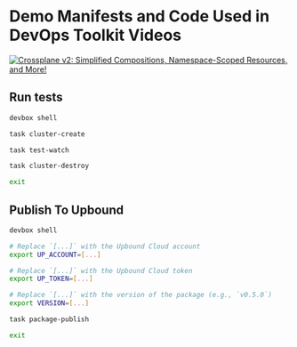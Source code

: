 # Demo Manifests and Code Used in DevOps Toolkit Videos

[![Crossplane v2: Simplified Compositions, Namespace-Scoped Resources, and More!](https://img.youtube.com/vi/jw8mMslpqOI/0.jpg)](https://youtu.be/jw8mMslpqOI)

## Run tests

```sh
devbox shell

task cluster-create

task test-watch

task cluster-destroy

exit
```

## Publish To Upbound

```sh
devbox shell

# Replace `[...]` with the Upbound Cloud account
export UP_ACCOUNT=[...]

# Replace `[...]` with the Upbound Cloud token
export UP_TOKEN=[...]

# Replace `[...]` with the version of the package (e.g., `v0.5.0`)
export VERSION=[...]

task package-publish

exit
```

